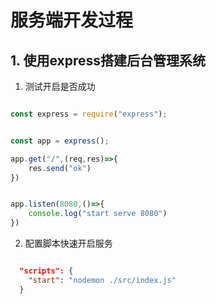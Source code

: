 # 服务端开发过程

## 1. 使用express搭建后台管理系统

1. 测试开启是否成功

```js

const express = require("express");


const app = express();

app.get("/",(req,res)=>{
    res.send("ok")
})


app.listen(8080,()=>{
    console.log("start serve 8080")
})

```

2. 配置脚本快速开启服务

```json

  "scripts": {
    "start": "nodemon ./src/index.js"
  }

```